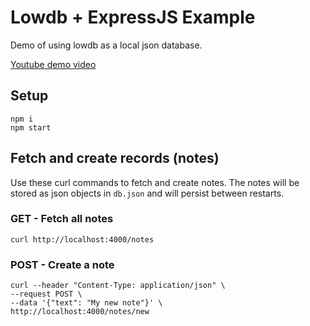 # Lowdb + ExpressJS Example

Demo of using lowdb as a local json database.

[Youtube demo video](https://youtu.be/SY1RtzoR42g)

## Setup

```curl
npm i
npm start
```

## Fetch and create records (notes)

Use these curl commands to fetch and create notes. The notes will be stored as json objects in `db.json` and will persist between restarts.

### GET - Fetch all notes
```curl
curl http://localhost:4000/notes
```

### POST - Create a note
```curl
curl --header "Content-Type: application/json" \
--request POST \
--data '{"text": "My new note"}' \
http://localhost:4000/notes/new
```